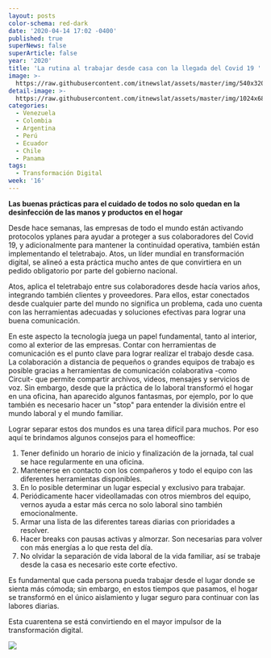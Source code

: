 ```yaml
---
layout: posts
color-schema: red-dark
date: '2020-04-14 17:02 -0400'
published: true
superNews: false
superArticle: false
year: '2020'
title: 'La rutina al trabajar desde casa con la llegada del Covid 19 '
image: >-
  https://raw.githubusercontent.com/itnewslat/assets/master/img/540x320/Ejecutivo-en-Teletrabajo-p.jpg
detail-image: >-
  https://raw.githubusercontent.com/itnewslat/assets/master/img/1024x680/Ejecutivo-en-Teletrabajo-g.jpg
categories:
  - Venezuela
  - Colombia
  - Argentina
  - Perú
  - Ecuador
  - Chile
  - Panama
tags:
  - Transformación Digital
week: '16'
---
```

**Las buenas prácticas para el cuidado de todos no solo quedan en la desinfección de las manos y productos en el hogar**

Desde hace semanas, las empresas de todo el mundo están activando protocolos yplanes para ayudar a proteger a sus colaboradores del Covid 19, y adicionalmente para mantener la continuidad operativa, también están implementando el teletrabajo. Atos, un líder mundial en transformación digital, se alineó a esta práctica mucho antes de que convirtiera en un pedido obligatorio por parte del gobierno nacional.  

Atos, aplica el teletrabajo entre sus colaboradores desde hacía varios años, integrando también clientes y proveedores. Para ellos, estar conectados desde cualquier parte del mundo no significa un problema, cada uno cuenta con las herramientas adecuadas y soluciones efectivas para lograr una buena comunicación.

En este aspecto la tecnología juega un papel fundamental, tanto al interior, como al exterior de las empresas. Contar con herramientas de comunicación es el punto clave para lograr realizar el trabajo desde casa. La colaboración a distancia de pequeños o grandes equipos de trabajo es posible gracias a herramientas de comunicación colaborativa -como Circuit- que permite compartir archivos, videos, mensajes y servicios de voz.
Sin embargo, desde que la práctica de lo laboral transformó el hogar en una oficina, han aparecido algunos fantasmas, por ejemplo, por lo que también es necesario hacer un "stop" para entender la división entre el mundo laboral y el mundo familiar.

Lograr separar estos dos mundos es una tarea difícil para muchos. Por eso aquí te brindamos algunos consejos para el homeoffice:

1. Tener definido un horario de inicio y finalización de la jornada, tal cual se hace regularmente en una oficina.
2. Mantenerse en contacto con los compañeros y todo el equipo con las diferentes herramientas disponibles.
3. En lo posible determinar un lugar especial y exclusivo para trabajar.
4. Periódicamente hacer videollamadas con otros miembros del equipo, vernos ayuda a estar más cerca no solo laboral sino también emocionalmente.
5. Armar una lista de las diferentes tareas diarias con prioridades a resolver.
6. Hacer breaks con pausas activas y almorzar. Son necesarias para volver con más energías a lo que resta del día.
7. No olvidar la separación de vida laboral de la vida familiar, así se trabaje desde la casa es necesario este corte efectivo. 

Es fundamental que cada persona pueda trabajar desde el lugar donde se sienta más cómoda; sin embargo, en estos tiempos que pasamos, el hogar se transformó en el único aislamiento y lugar seguro para continuar con las labores diarias.

Esta cuarentena se está convirtiendo en el mayor impulsor de la transformación digital. 

<img src="https://tracker.metricool.com/c3po.jpg?hash=56f88a41e39ab42c063cc51676587a04"/>